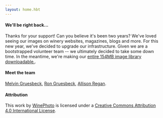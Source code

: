 ```yaml
---
layout: home.hbt
---
```

#### **We'll be right back...**
Thanks for your support! Can you believe it's been two years? We've loved seeing our images on winery websites,
magazines, blogs and more. For this new year, we've decided to upgrade our infrastructure. Given we are a
bootstrapped volunteer team -- we ultimately decided to take some down time. In the meantime, we're making our <a href="http://www.winephoto.co/images/winephoto.zip">entire 154MB image library downloadable.</a>.

#### **Meet the team**
[Melvin Gruesbeck](http://www.melvingruesbeck.com), [Ron Gruesbeck](http://www.rongruesbeck.com), [Allison Regan](http://www.allisonregan.co/about).


#### **Attribution**
This <span xmlns:dct="http://purl.org/dc/terms/" href="http://purl.org/dc/dcmitype/StillImage" rel="dct:type">work</span> by <a xmlns:cc="http://creativecommons.org/ns#" href="www.winephoto.co" property="cc:attributionName" rel="cc:attributionURL">WinePhoto</a> is licensed under a <a rel="license" href="http://creativecommons.org/licenses/by/4.0/">Creative Commons Attribution 4.0 International License</a>.
